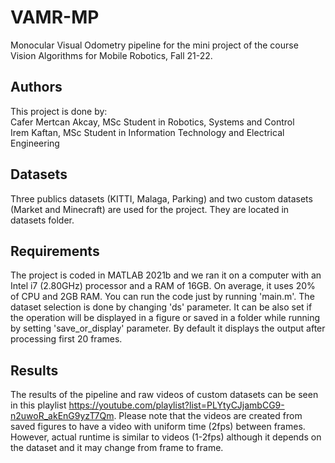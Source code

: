 # VAMR-MP
Monocular Visual Odometry pipeline for the mini project of the course Vision Algorithms for Mobile Robotics, Fall 21-22.

## Authors
This project is done by:<br/>
Cafer Mertcan Akcay, MSc Student in Robotics, Systems and Control<br/>
Irem Kaftan, MSc Student in Information Technology and Electrical Engineering

## Datasets
Three publics datasets (KITTI, Malaga, Parking) and two custom datasets (Market and Minecraft) are used for the project. They are located in datasets folder.

## Requirements
The project is coded in MATLAB 2021b and we ran it on a computer with an Intel i7 (2.80GHz) processor and a RAM of 16GB. On average, it uses 20% of CPU and 2GB RAM. You can run the code just by running 'main.m'. The dataset selection is done by changing 'ds' parameter. It can be also set if the operation will be displayed in a figure or saved in a folder while running by setting 'save_or_display' parameter. By default it displays the output after processing first 20 frames.

## Results
The results of the pipeline and raw videos of custom datasets can be seen in this playlist https://youtube.com/playlist?list=PLYtyCJjambCG9-n2uwoR_akEnG9yzT7Qm. Please note that the videos are created from saved figures to have a video with uniform time (2fps) between frames. However, actual runtime is similar to videos (1-2fps) although it depends on the dataset and it may change from frame to frame.

